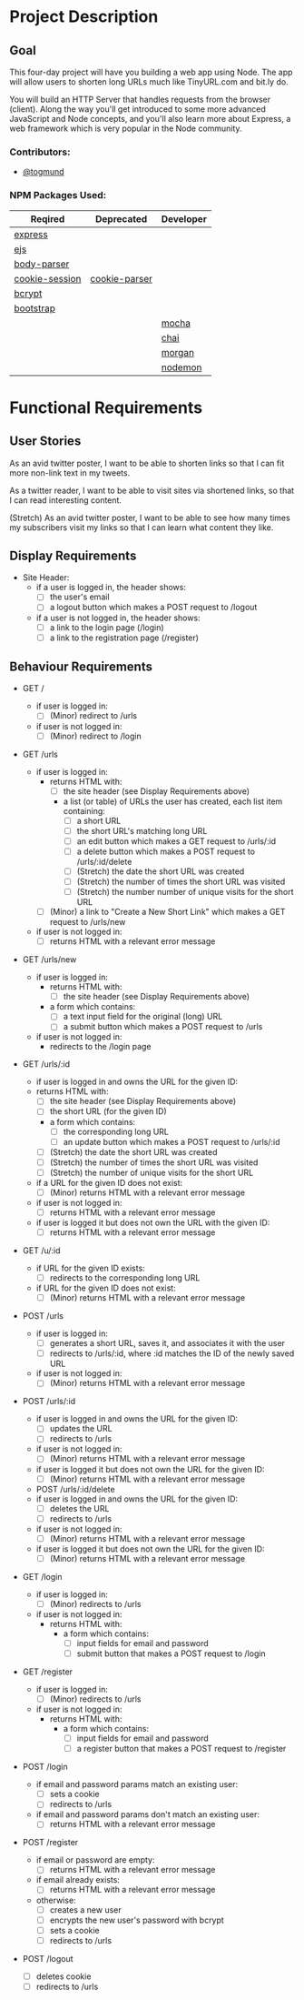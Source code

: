 # Project Description

## Goal
This four-day project will have you building a web app using Node. The app will allow users to shorten long URLs much like TinyURL.com and bit.ly do.

You will build an HTTP Server that handles requests from the browser (client). Along the way you'll get introduced to some more advanced JavaScript and Node concepts, and you'll also learn more about Express, a web framework which is very popular in the Node community.

### Contributors:
- [@togmund](https://github.com/togmund)

### NPM Packages Used:
|Reqired|Deprecated|Developer|
|-|-|-|
|[express](https://github.com/expressjs/express)| | |
|[ejs](https://github.com/mde/ejs)| | |
|[body-parser](https://github.com/expressjs/body-parser)| | |
|[cookie-session](https://github.com/expressjs/cookie-session)|[cookie-parser](https://github.com/expressjs/cookie-parser)| |
|[bcrypt](https://github.com/kelektiv/node.bcrypt.js)| | |
|[bootstrap](https://github.com/twbs/bootstrap)| | |
| | |[mocha](https://github.com/mochajs/mocha)|
| | |[chai](https://github.com/chaijs/chai)|
| | |[morgan](https://github.com/expressjs/morgan)|
| | |[nodemon](https://github.com/remy/nodemon)|

# Functional Requirements

## User Stories
As an avid twitter poster,
I want to be able to shorten links
so that I can fit more non-link text in my tweets.

As a twitter reader,
I want to be able to visit sites via shortened links,
so that I can read interesting content.

(Stretch) As an avid twitter poster,
I want to be able to see how many times my subscribers visit my links
so that I can learn what content they like.

## Display Requirements
- Site Header:
  - if a user is logged in, the header shows:
    - [ ] the user's email
    - [ ] a logout button which makes a POST request to /logout
  - if a user is not logged in, the header shows:
    - [ ] a link to the login page (/login)
    - [ ] a link to the registration page (/register) 

## Behaviour Requirements

- GET /
  - if user is logged in:
      - [ ] (Minor) redirect to /urls
  - if user is not logged in:
      - [ ] (Minor) redirect to /login

- GET /urls

  - if user is logged in:
    - returns HTML with:
      - [ ] the site header (see Display Requirements above)
      - a list (or table) of URLs the user has created, each list item containing:
        - [ ] a short URL
        - [ ] the short URL's matching long URL
        - [ ] an edit button which makes a GET request to /urls/:id
        - [ ] a delete button which makes a POST request to /urls/:id/delete
        - [ ] (Stretch) the date the short URL was created
        - [ ] (Stretch) the number of times the short URL was visited
        - [ ] (Stretch) the number number of unique visits for the short URL
    - [ ] (Minor) a link to "Create a New Short Link" which makes a GET request to /urls/new
  - if user is not logged in:
    - [ ] returns HTML with a relevant error message

- GET /urls/new

  - if user is logged in:
    - returns HTML with:
      - [ ] the site header (see Display Requirements above)
    - a form which contains:
      - [ ] a text input field for the original (long) URL
      - [ ] a submit button which makes a POST request to /urls
  - if user is not logged in:
    - redirects to the /login page

- GET /urls/:id

  - if user is logged in and owns the URL for the given ID:
  - returns HTML with:
    - [ ] the site header (see Display Requirements above)
    - [ ] the short URL (for the given ID)
    - a form which contains:
      - [ ] the corresponding long URL
      - [ ] an update button which makes a POST request to /urls/:id
    - [ ] (Stretch) the date the short URL was created
    - [ ] (Stretch) the number of times the short URL was visited
    - [ ] (Stretch) the number of unique visits for the short URL
  - if a URL for the given ID does not exist:
    - [ ] (Minor) returns HTML with a relevant error message
  - if user is not logged in:
    - [ ] returns HTML with a relevant error message
  - if user is logged it but does not own the URL with the given ID:
    - [ ] returns HTML with a relevant error message

- GET /u/:id

  - if URL for the given ID exists:
    - [ ] redirects to the corresponding long URL
  - if URL for the given ID does not exist:
    - [ ] (Minor) returns HTML with a relevant error message

- POST /urls

  - if user is logged in:
    - [ ] generates a short URL, saves it, and associates it with the user
    - [ ] redirects to /urls/:id, where :id matches the ID of the newly saved URL
  - if user is not logged in:
    - [ ] (Minor) returns HTML with a relevant error message

- POST /urls/:id

  - if user is logged in and owns the URL for the given ID:
    - [ ] updates the URL
    - [ ] redirects to /urls
  - if user is not logged in:
    - [ ] (Minor) returns HTML with a relevant error message
  - if user is logged it but does not own the URL for the given ID:
    - [ ] (Minor) returns HTML with a relevant error message
  - POST /urls/:id/delete
  - if user is logged in and owns the URL for the given ID:
    - [ ] deletes the URL
    - [ ] redirects to /urls
  - if user is not logged in:
    - [ ] (Minor) returns HTML with a relevant error message
  - if user is logged it but does not own the URL for the given ID:
    - [ ] (Minor) returns HTML with a relevant error message

- GET /login

  - if user is logged in:
    - [ ] (Minor) redirects to /urls
  - if user is not logged in:
    - returns HTML with:
      - a form which contains:
        - [ ] input fields for email and password
        - [ ] submit button that makes a POST request to /login

- GET /register

  - if user is logged in:
    - [ ] (Minor) redirects to /urls
  - if user is not logged in:
    - returns HTML with:
      - a form which contains:
        - [ ] input fields for email and password
        - [ ] a register button that makes a POST request to /register

- POST /login

  - if email and password params match an existing user:
    - [ ] sets a cookie
    - [ ] redirects to /urls
  - if email and password params don't match an existing user:
    - [ ] returns HTML with a relevant error message

- POST /register

  - if email or password are empty:
    - [ ] returns HTML with a relevant error message
  - if email already exists:
    - [ ] returns HTML with a relevant error message
  - otherwise:
    - [ ] creates a new user
    - [ ] encrypts the new user's password with bcrypt
    - [ ] sets a cookie
    - [ ] redirects to /urls

- POST /logout

  - [ ] deletes cookie
  - [ ] redirects to /urls